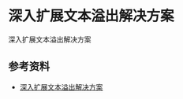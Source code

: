 # 深入扩展文本溢出解决方案



深入扩展文本溢出解决方案







## 参考资料

- [深入扩展文本溢出解决方案](https://mp.weixin.qq.com/s/YvCY1N_rZo2VCSTjBKi7gw)